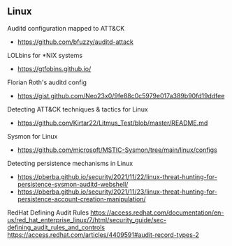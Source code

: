 

## Linux

Auditd configuration mapped to ATT&CK
- https://github.com/bfuzzy/auditd-attack

LOLbins for *NIX systems
- https://gtfobins.github.io/

Florian Roth's auditd config
- https://gist.github.com/Neo23x0/9fe88c0c5979e017a389b90fd19ddfee

Detecting ATT&CK techniques & tactics for Linux
- https://github.com/Kirtar22/Litmus_Test/blob/master/README.md

Sysmon for Linux
- https://github.com/microsoft/MSTIC-Sysmon/tree/main/linux/configs

Detecting persistence mechanisms in Linux
- https://pberba.github.io/security/2021/11/22/linux-threat-hunting-for-persistence-sysmon-auditd-webshell/
- https://pberba.github.io/security/2021/11/23/linux-threat-hunting-for-persistence-account-creation-manipulation/

RedHat Defining Audit Rules
https://access.redhat.com/documentation/en-us/red_hat_enterprise_linux/7/html/security_guide/sec-defining_audit_rules_and_controls
https://access.redhat.com/articles/4409591#audit-record-types-2
